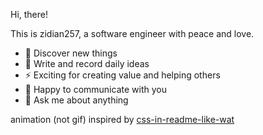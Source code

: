 Hi, there!

This is zidian257, a software engineer with peace and love.

- 🔭 Discover new things
- 🌱 Write and record daily ideas
- ⚡  Exciting for creating value and helping others
- 👯 Happy to communicate with you
- 💬 Ask me about anything

animation (not gif) inspired by [css-in-readme-like-wat](https://github.com/sindresorhus/css-in-readme-like-wat)
